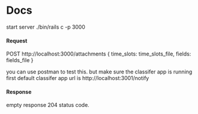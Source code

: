 # Docs

  start server
  ./bin/rails c -p 3000

#### Request
  POST
  http://localhost:3000/attachments
  {
    time_slots: time_slots_file,
    fields: fields_file
  }

  you can use postman to test this.
  but make sure the classifer app is running first
  default classifer app url is http://localhost:3001/notify
#### Response
  empty response 204 status code.
